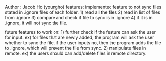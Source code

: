 Author : Jacob Ho (youngho)
features: implemented feature to not sync files stated in .ignore files of each folder.
	1) read all the files
	2) read in list of files from .ignore
	3) compare and check if file to sync is in .ignore
	4) if it is in .ignore, it will not sync the file.

future features to work on: 
	1) further check if the feature can ask the user for input. 
		ex) for files that are newly added, the program will ask the user whether to sync the file.
			if the user inputs no, then the program adds the file to .ignore, which will prevent the file from sync.
	2) manipulate files in remote.
		ex) the users should can add/delete files in remote directory. 

